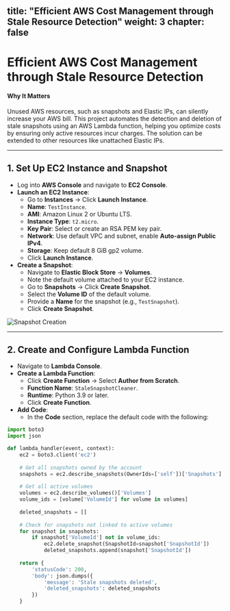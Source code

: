 title: "Efficient AWS Cost Management through Stale Resource Detection"
weight: 3
chapter: false
--------------

# Efficient AWS Cost Management through Stale Resource Detection

#### Why It Matters

Unused AWS resources, such as snapshots and Elastic IPs, can silently increase your AWS bill. This project automates the detection and deletion of stale snapshots using an AWS Lambda function, helping you optimize costs by ensuring only active resources incur charges. The solution can be extended to other resources like unattached Elastic IPs.

---

## 1. Set Up EC2 Instance and Snapshot

* Log into **AWS Console** and navigate to **EC2 Console**.
* **Launch an EC2 Instance**:
  * Go to **Instances** → Click **Launch Instance**.
  * **Name**: `TestInstance`.
  * **AMI**: Amazon Linux 2 or Ubuntu LTS.
  * **Instance Type**: `t2.micro`.
  * **Key Pair**: Select or create an RSA PEM key pair.
  * **Network**: Use default VPC and subnet, enable **Auto-assign Public IPv4**.
  * **Storage**: Keep default 8 GiB gp2 volume.
  * Click **Launch Instance**.
* **Create a Snapshot**:
  * Navigate to **Elastic Block Store** → **Volumes**.
  * Note the default volume attached to your EC2 instance.
  * Go to **Snapshots** → Click **Create Snapshot**.
  * Select the **Volume ID** of the default volume.
  * Provide a **Name** for the snapshot (e.g., `TestSnapshot`).
  * Click **Create Snapshot**.

![Snapshot Creation](../images/snapshot_creation.png?featherlight=false&width=90pc)

---

## 2. Create and Configure Lambda Function

* Navigate to **Lambda Console**.
* **Create a Lambda Function**:
  * Click **Create Function** → Select **Author from Scratch**.
  * **Function Name**: `StaleSnapshotCleaner`.
  * **Runtime**: Python 3.9 or later.
  * Click **Create Function**.
* **Add Code**:
  * In the **Code** section, replace the default code with the following:

```python
import boto3
import json

def lambda_handler(event, context):
    ec2 = boto3.client('ec2')
    
    # Get all snapshots owned by the account
    snapshots = ec2.describe_snapshots(OwnerIds=['self'])['Snapshots']
    
    # Get all active volumes
    volumes = ec2.describe_volumes()['Volumes']
    volume_ids = [volume['VolumeId'] for volume in volumes]
    
    deleted_snapshots = []
    
    # Check for snapshots not linked to active volumes
    for snapshot in snapshots:
        if snapshot['VolumeId'] not in volume_ids:
            ec2.delete_snapshot(SnapshotId=snapshot['SnapshotId'])
            deleted_snapshots.append(snapshot['SnapshotId'])
    
    return {
        'statusCode': 200,
        'body': json.dumps({
            'message': 'Stale snapshots deleted',
            'deleted_snapshots': deleted_snapshots
        })
    }